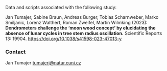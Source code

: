Data and scripts associated with the following study:

Jan Tumajer, Sabine Braun, Andreas Burger, Tobias Scharnweber, Marko Smiljanic, Lorenz Walthert, Roman Zweifel, Martin Wilmking (2023): **Dendrometers challenge the ‘moon wood concept’ by elucidating the absence of lunar cycles in tree stem radius oscillation.** Scientific Reports 13: 19904. https://doi.org/10.1038/s41598-023-47013-y 


### Contact
Jan Tumajer
tumajerj@natur.cuni.cz
